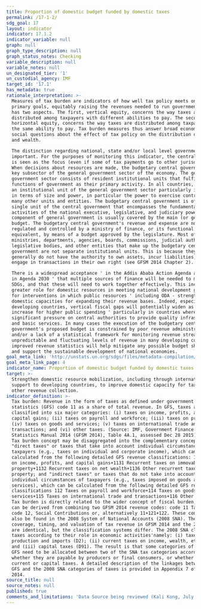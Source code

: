 ```yaml
---
title: Proportion of domestic budget funded by domestic taxes
permalink: /17-1-2/
sdg_goal: 17
layout: indicator
indicator: 17.1.2
indicator_variable: null
graph: null
graph_type_description: null
graph_status_notes: Checking
variable_description: null
variable_notes: null
un_designated_tier: '1'
un_custodial_agency: IMF
target_id: '17.1'
has_metadata: true
rationale_interpretation: >-
  Measures of tax burden are indicators of how well tax policy meets one of its
  primary goals, equitably raising the revenues needed to run government. Equity
  has two aspects. The first, vertical equity, concerns the way taxes are
  distributed among taxpayers with different abilities to pay. The second,
  horizontal equity, concerns the way taxes are distributed among taxpayers with
  the same ability to pay. Tax burden measures thus answer broad economic and
  social questions about the effect of tax policy on the distribution of income
  and wealth. 

  The distinction regarding national, state and/or local level government is
  important. For the purposes of monitoring this indicator, the central budget
  is seen as the focus (even if some of tax payments go to other jurisdictions).
  When decisions about resources are made, the budgetary central government is a
  key subsector of the general government sector of the economy. The general
  government sector consists of resident institutional units that fulfill the
  functions of government as their primary activity. In all countries, there is
  an institutional unit of the general government sector particularly important
  in terms of size and power, in particular the power to exercise control over
  many other units and entities. The budgetary central government is often a
  single unit of the central government that encompasses the fundamental
  activities of the national executive, legislative, and judiciary powers. This
  component of general government is usually covered by the main (or general)
  budget. The budgetary central government's revenue and expense are normally
  regulated and controlled by a ministry of finance, or its functional
  equivalent, by means of a budget approved by the legislature. Most of the
  ministries, departments, agencies, boards, commissions, judicial authorities,
  legislative bodies, and other entities that make up the budgetary central
  government are not separate institutional units. This is because they
  generally do not have the authority to own assets, incur liabilities, or
  engage in transactions in their own right (see GFSM 2014 Chapter 2). 

  There is a widespread acceptance ' in the Addis Ababa Action Agenda and indeed
  in Agenda 2030 ' that multiple sources of finance will be needed to meet the
  SDGs, and that these will need to work together effectively. This includes a
  greater role for domestic resources in meeting national development goals, and
  for interventions in which public resources ' including ODA - strengthen
  domestic capacities for expanding their revenue bases. Indeed, especially in
  developing countries, vertical fiscal gaps will potentially widen as demands
  increase for higher public spending ' particularly in countries where there is
  significant pressure on central authorities to provide quality infrastructure
  and basic services. In many cases the execution of the budgetary central
  government's proposed budget is constrained by poor revenue administration
  and/or a lack of a statistical framework for monitoring revenue streams. Given
  unpredictable and fluctuating levels of revenue in many developing countries,
  improved revenue statistics will help mitigate any possible budget shortfalls
  and support the sustainable development of national economies.
goal_meta_link: 'http://unstats.un.org/sdgs/files/metadata-compilation/Metadata-Goal-17.pdf'
goal_meta_link_page: 4
indicator_name: Proportion of domestic budget funded by domestic taxes
target: >-
  Strengthen domestic resource mobilization, including through international
  support to developing countries, to improve domestic capacity for tax and
  other revenue collection.
indicator_definition: >-
  Tax burden: Revenue in the form of taxes as defined under government finance
  statistics (GFS) code 11 as a share of total revenue. In GFS, taxes are
  classified into six major categories: (i) taxes on income, profits, and
  capital gains; (ii) taxes on payroll and workforce; (iii) taxes on property;
  (iv) taxes on goods and services; (v) taxes on international trade and
  transactions; and (vi) other taxes. (Source: IMF, Government Finance
  Statistics Manual 2014 (GFSM 2014), Table 4A.1, assessed Dec 28 2015) Concepts
  Tax burden concept may be disaggregated into the complementary concepts of:
  "direct taxes" or taxes that take into account individual circumstances of
  taxpayers (e.g., taxes on individual and corporate income), which can be
  calculated from the following detailed GFS revenue classifications: 111 Taxes
  on income, profits, and capital gains+1131 Recurrent taxes on immovable
  property+1132 Recurrent taxes on net wealth+1136 Other recurrent taxes on
  property; and "indirect taxes" or taxes that do not take into account
  individual circumstances of taxpayers (e.g., taxes imposed on goods and
  services), which can be calculated from the following detailed GFS revenue
  classifications 112 Taxes on payroll and workforce+114 Taxes on goods and
  services+115 Taxes on international trade and transactions+116 Other taxes.
  Tax burden is directly related to the wider concept of fiscal burden, which
  can be derived from combining two GFSM 2014 revenue codes: code 11 Taxes plus
  code 12, Social Contributions or, alternatively 11+121+122. These concepts can
  also be found in the 2008 System of National Accounts (2008 SNA). The
  coverage, timing, and valuation of tax revenue in GFSM 2014 and the 2008 SNA
  are identical, but the classification systems differ. The 2008 SNA classifies
  taxes according to their role in economic activities'namely: (i) taxes on
  production and imports (D2); (ii) current taxes on income, wealth, etc. (D5);
  and (iii) capital taxes (D91). The result is that some categories of taxes in
  GFS need to be allocated between two of the SNA tax categories according to
  whether they are payable by producers or final consumers, or whether they are
  current or capital taxes. A detailed description of the linkages between the
  GFS and the 2008 SNA categories of taxes is provided in Appendix 7 of the GFSM
  2014.
source_title: null
source_notes: null
published: true
comments_and_limitations: 'Data Source being reviewed (Kali Kong, July 2018)'
---
```

